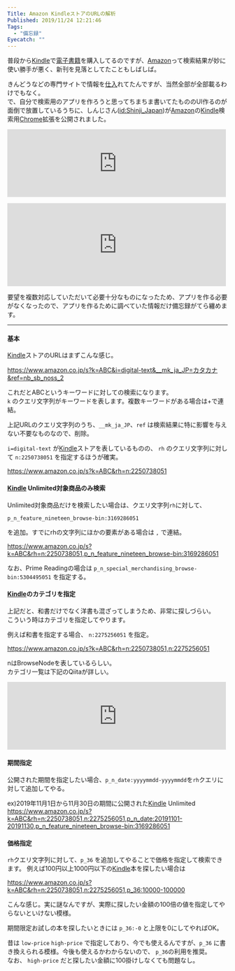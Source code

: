```yaml
---
Title: Amazon KindleストアのURLの解析
Published: 2019/11/24 12:21:46
Tags:
  - "備忘録"
Eyecatch: ""
---
```

<p>普段から<a class="keyword" href="http://d.hatena.ne.jp/keyword/Kindle">Kindle</a>で<a class="keyword" href="http://d.hatena.ne.jp/keyword/%C5%C5%BB%D2%BD%F1%C0%D2">電子書籍</a>を購入してるのですが、<a class="keyword" href="http://d.hatena.ne.jp/keyword/Amazon">Amazon</a>って検索結果が妙に使い勝手が悪く、新刊を見落としてたこともしばしば。</p>

<p>きんどうなどの専門サイトで情報を<a class="keyword" href="http://d.hatena.ne.jp/keyword/%BB%C5%C6%FE">仕入</a>れてたんですが、当然全部が全部載るわけでもなく。<br/>
で、自分で検索用のアプリを作ろうと思ってちまちま書いてたもののUI作るのが面倒で放置しているうちに、しんじさん(<a href="http://blog.hatena.ne.jp/Shinji_Japan/">id:Shinji_Japan</a>)が<a class="keyword" href="http://d.hatena.ne.jp/keyword/Amazon">Amazon</a>の<a class="keyword" href="http://d.hatena.ne.jp/keyword/Kindle">Kindle</a>検索用<a class="keyword" href="http://d.hatena.ne.jp/keyword/Chrome">Chrome</a>拡張を公開されました。</p>

<p><iframe src="https://hatenablog-parts.com/embed?url=https%3A%2F%2Fchrome.google.com%2Fwebstore%2Fdetail%2Fkindle-search%2Fbckpnmiaedmiohplnmmeleogkifnmkfk" title="Kindle Search" class="embed-card embed-webcard" scrolling="no" frameborder="0" style="display: block; width: 100%; height: 155px; max-width: 500px; margin: 10px 0px;"></iframe></p>

<p><iframe src="https://hatenablog-parts.com/embed?url=http%3A%2F%2Fshinji-japan.hatenadiary.jp%2Fentry%2F2019%2F11%2F23%2F114458" title="React/TypeScriptでKindle本を検索できるChrome拡張を作ったので公開しました - shinji-japanのブログ" class="embed-card embed-blogcard" scrolling="no" frameborder="0" style="display: block; width: 100%; height: 190px; max-width: 500px; margin: 10px 0px;"></iframe></p>

<p>要望を複数対応していただいて必要十分なものになったため、アプリを作る必要がなくなったので、アプリを作るために調べていた情報だけ備忘録がてら纏めます。</p>

***

<h4>基本</h4>

<p><a class="keyword" href="http://d.hatena.ne.jp/keyword/Kindle">Kindle</a>ストアのURLはまずこんな感じ。</p>

<p><a href="https://www.amazon.co.jp/s?k=ABC&i=digital-text&__mk_ja_JP=カタカナ&ref=nb_sb_noss_2">https://www.amazon.co.jp/s?k=ABC&i=digital-text&__mk_ja_JP=カタカナ&ref=nb_sb_noss_2</a></p>

<p>これだとABCというキーワードに対しての検索になります。<br/>
<code>k</code> のクエリ文字列がキーワードを表します。複数キーワードがある場合は+で連結。</p>

<p>上記URLのクエリ文字列のうち、<code>__mk_ja_JP</code>、<code>ref</code> は検索結果に特に影響を与えない不要なものなので、削除。</p>

<p><code>i=digital-text</code> が<a class="keyword" href="http://d.hatena.ne.jp/keyword/Kindle">Kindle</a>ストアを表しているものの、 <code>rh</code> のクエリ文字列に対して <code>n:2250738051</code> を指定するほうが確実。</p>

<p><a href="https://www.amazon.co.jp/s?k=ABC&rh=n:2250738051">https://www.amazon.co.jp/s?k=ABC&rh=n:2250738051</a></p>

<h4><a class="keyword" href="http://d.hatena.ne.jp/keyword/Kindle">Kindle</a> Unlimited対象商品のみ検索</h4>

<p>Unlimited対象商品だけを検索したい場合は、クエリ文字列<code>rh</code>に対して、</p>

<p><code>p_n_feature_nineteen_browse-bin:3169286051</code></p>

<p>を追加。すでにrhの文字列にほかの要素がある場合は <code>,</code> で連結。</p>

<p><a href="https://www.amazon.co.jp/s?k=ABC&rh=n:2250738051,p_n_feature_nineteen_browse-bin:3169286051">https://www.amazon.co.jp/s?k=ABC&rh=n:2250738051,p_n_feature_nineteen_browse-bin:3169286051</a></p>

<p>なお、Prime Readingの場合は  <code>p_n_special_merchandising_browse-bin:5304495051</code> を指定する。</p>

<h4><a class="keyword" href="http://d.hatena.ne.jp/keyword/Kindle">Kindle</a>のカテゴリを指定</h4>

<p>上記だと、和書だけでなく洋書も混ざってしまうため、非常に探しづらい。<br/>
こういう時はカテゴリを指定してやります。</p>

<p>例えば和書を指定する場合、 <code>n:2275256051</code> を指定。</p>

<p><a href="https://www.amazon.co.jp/s?k=ABC&rh=n:2250738051,n:2275256051">https://www.amazon.co.jp/s?k=ABC&rh=n:2250738051,n:2275256051</a></p>

<p>nはBrowseNodeを表しているらしい。<br/>
カテゴリ一覧は下記のQiitaが詳しい。</p>

<p><iframe src="https://hatenablog-parts.com/embed?url=https%3A%2F%2Fqiita.com%2Fkobake%40github%2Fitems%2F88001f62983211027f63" title="Amazonカテゴリ一覧 23,420 件（BrowseNodeデータ収集結果） - Qiita" class="embed-card embed-webcard" scrolling="no" frameborder="0" style="display: block; width: 100%; height: 155px; max-width: 500px; margin: 10px 0px;"></iframe></p>

<h4>期間指定</h4>

<p>公開された期間を指定したい場合、<code>p_n_date:yyyymmdd-yyyymmdd</code>を<code>rh</code>クエリに対して追加してやる。</p>

<p>ex)2019年11月1日から11月30日の期間に公開された<a class="keyword" href="http://d.hatena.ne.jp/keyword/Kindle">Kindle</a> Unlimited
<a href="https://www.amazon.co.jp/s?k=ABC&rh=n:2250738051,n:2275256051,p_n_date:20191101-20191130,p_n_feature_nineteen_browse-bin:3169286051">https://www.amazon.co.jp/s?k=ABC&rh=n:2250738051,n:2275256051,p_n_date:20191101-20191130,p_n_feature_nineteen_browse-bin:3169286051</a></p>

<h4>価格指定</h4>

<p><code>rh</code>クエリ文字列に対して、<code>p_36</code> を追加してやることで価格を指定して検索できます。
例えば100円以上1000円以下の<a class="keyword" href="http://d.hatena.ne.jp/keyword/Kindle">Kindle</a>本を探したい場合は</p>

<p><a href="https://www.amazon.co.jp/s?k=ABC&rh=n:2250738051,n:2275256051,p_36:10000-100000">https://www.amazon.co.jp/s?k=ABC&rh=n:2250738051,n:2275256051,p_36:10000-100000</a></p>

<p>こんな感じ。実に謎なんですが、実際に探したい金額の100倍の値を指定してやらないといけない模様。</p>

<p>期間限定お試しの本を探したいときには <code>p_36:-0</code> と上限を0にしてやればOK。</p>

<p>昔は <code>low-price</code> <code>high-price</code> で指定しており、今でも使えるんですが、<code>p_36</code> に書き換えられる模様。今後も使えるかわからないので、 <code>p_36</code>の利用を推奨。<br/>
なお、 <code>high-price</code> だと探したい金額に100掛けしなくても問題なし。</p>
